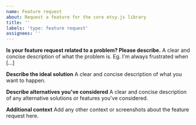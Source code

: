 ```yaml
---
name: Feature request
about: Request a feature for the core etsy.js library
title: ''
labels: 'type: feature request'
assignees: ''
---
```


<!--
If you need help with etsy.js installation or usage, please go to the etsy.js Discord server instead:
  https://discord.gg/xfHymhCkPX
This issue tracker is only for bug reports and feature request suggestions.
You likely won't receive any basic help here.
-->

**Is your feature request related to a problem? Please describe.**
A clear and concise description of what the problem is. Eg. I'm always frustrated when [...]

**Describe the ideal solution**
A clear and concise description of what you want to happen.

**Describe alternatives you've considered**
A clear and concise description of any alternative solutions or features you've considered.

**Additional context**
Add any other context or screenshots about the feature request here.
